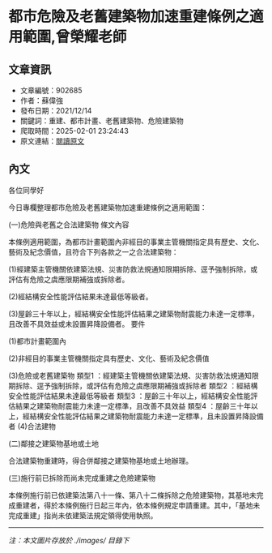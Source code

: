 # 都市危險及老舊建築物加速重建條例之適用範圍,曾榮耀老師

## 文章資訊
- 文章編號：902685
- 作者：蘇偉強
- 發布日期：2021/12/14
- 關鍵詞：重建、都市計畫、老舊建築物、危險建築物
- 爬取時間：2025-02-01 23:24:43
- 原文連結：[閱讀原文](https://real-estate.get.com.tw/Columns/detail.aspx?no=902685)

## 內文


各位同學好


今日專欄整理都市危險及老舊建築物加速重建條例之適用範圍：


(一)危險與老舊之合法建築物
條文內容


本條例適用範圍，為都市計畫範圍內非經目的事業主管機關指定具有歷史、文化、藝術及紀念價值，且符合下列各款之一之合法建築物：


(1)經建築主管機關依建築法規、災害防救法規通知限期拆除、逕予強制拆除，或評估有危險之虞應限期補強或拆除者。


(2)經結構安全性能評估結果未達最低等級者。


(3)屋齡三十年以上，經結構安全性能評估結果之建築物耐震能力未達一定標準，且改善不具效益或未設置昇降設備者。
要件


(1)都市計畫範圍內


(2)非經目的事業主管機關指定具有歷史、文化、藝術及紀念價值


(3)危險或老舊建築物
類型1
：經建築主管機關依建築法規、災害防救法規通知限期拆除、逕予強制拆除，或評估有危險之虞應限期補強或拆除者
類型2
：經結構安全性能評估結果未達最低等級者
類型3
：屋齡三十年以上，經結構安全性能評估結果之建築物耐震能力未達一定標準，且改善不具效益
類型4
：屋齡三十年以上，經結構安全性能評估結果之建築物耐震能力未達一定標準，且未設置昇降設備者
(4)合法建物


(二)鄰接之建築物基地或土地


合法建築物重建時，得合併鄰接之建築物基地或土地辦理。


(三)施行前已拆除而尚未完成重建之危險建築物


本條例施行前已依建築法第八十一條、第八十二條拆除之危險建築物，其基地未完成重建者，得於本條例施行日起三年內，依本條例規定申請重建。其中，「基地未完成重建」指尚未依建築法規定領得使用執照。

---
*注：本文圖片存放於 ./images/ 目錄下*
